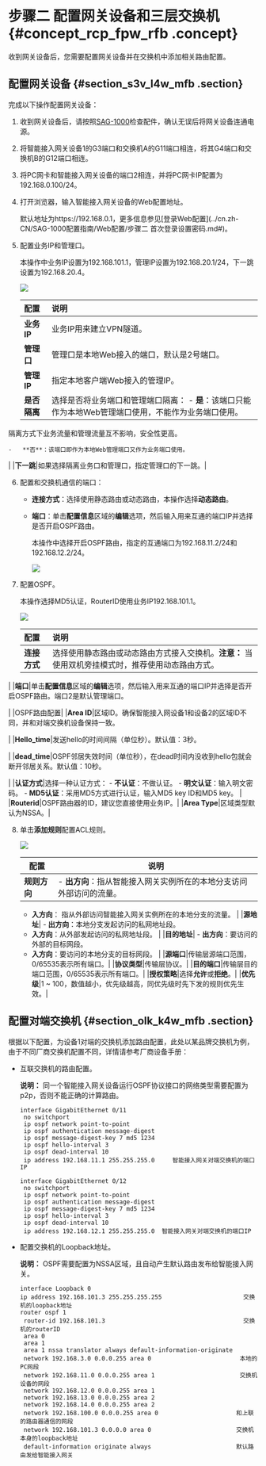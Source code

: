 # 步骤二 配置网关设备和三层交换机 {#concept_rcp_fpw_rfb .concept}

收到网关设备后，您需要配置网关设备并在交换机中添加相关路由配置。

## 配置网关设备 {#section_s3v_l4w_mfb .section}

完成以下操作配置网关设备：

1.  收到网关设备后，请按照[SAG-1000](../cn.zh-CN/产品简介/智能接入网关设备/SAG-1000.md#)检查配件，确认无误后将网关设备连通电源。
2.  将智能接入网关设备1的G3端口和交换机A的G11端口相连，将其G4端口和交换机B的G12端口相连。
3.  将PC网卡和智能接入网关设备的端口2相连，并将PC网卡IP配置为192.168.0.100/24。
4.  打开浏览器，输入智能接入网关设备的Web配置地址。

    默认地址为https://192.168.0.1，更多信息参见[登录Web配置](../cn.zh-CN/SAG-1000配置指南/Web配置/步骤二 首次登录设置密码.md#)。

5.  配置业务IP和管理口。

    本操作中业务IP设置为192.168.101.1，管理IP设置为192.168.20.1/24，下一跳设置为192.168.20.4。

    ![](http://static-aliyun-doc.oss-cn-hangzhou.aliyuncs.com/assets/img/23988/154907478713922_zh-CN.png)

    |配置|说明|
    |:-|:-|
    |**业务IP**|业务IP用来建立VPN隧道。|
    |**管理口**|管理口是本地Web接入的端口，默认是2号端口。|
    |**管理IP**|指定本地客户端Web接入的管理IP。|
    |**是否隔离**|选择是否将业务端口和管理端口隔离：    -   **是**：该端口只能作为本地Web管理端口使用，不能作为业务端口使用。

隔离方式下业务流量和管理流量互不影响，安全性更高。

    -   **否**：该端口即作为本地Web管理端口又作为业务端口使用。
|
    |**下一跳**|如果选择隔离业务口和管理口，指定管理口的下一跳。|

6.  配置和交换机通信的端口：
    -   **连接方式**：选择使用静态路由或动态路由，本操作选择**动态路由**。
    -   **端口**：单击**配置信息**区域的**编辑**选项，然后输入用来互通的端口IP并选择是否开启OSPF路由。

        本操作中选择开启OSPF路由，指定的互通端口为192.168.11.2/24和192.168.12.2/24。

        ![](http://static-aliyun-doc.oss-cn-hangzhou.aliyuncs.com/assets/img/23710/154907478713843_zh-CN.png)

7.  配置OSPF。

    本操作选择MD5认证，RouterID使用业务IP192.168.101.1。

    ![](http://static-aliyun-doc.oss-cn-hangzhou.aliyuncs.com/assets/img/23988/154907478713929_zh-CN.png)

    |配置|说明|
    |:-|:-|
    |**连接方式**|选择使用静态路由或动态路由方式接入交换机。**注意：** 当使用双机旁挂模式时，推荐使用动态路由方式。

|
    |**端口**|单击**配置信息**区域的**编辑**选项，然后输入用来互通的端口IP并选择是否开启OSPF路由。端口2是默认管理端口。

|
    |OSPF路由配置|
    |**Area ID**|区域ID。确保智能接入网设备1和设备2的区域ID不同，并和对端交换机设备保持一致。

|
    |**Hello\_time**|发送hello的时间间隔（单位秒）。默认值：3秒。

|
    |**dead\_time**|OSPF邻居失效时间（单位秒），在dead时间内没收到hello包就会断开邻居关系。默认值：10秒。

|
    |**认证方式**|选择一种认证方式：    -   **不认证**：不做认证。
    -   **明文认证**：输入明文密码。
    -   **MD5认证**：采用MD5方式进行认证，输入MD5 key ID和MD5 key。
|
    |**Routerid**|OSPF路由器的ID，建议您直接使用业务IP。|
    |**Area Type**|区域类型默认为NSSA。|

8.  单击**添加规则**配置ACL规则。

    ![](http://static-aliyun-doc.oss-cn-hangzhou.aliyuncs.com/assets/img/23710/154907478713852_zh-CN.png)

    |配置|说明|
    |--|--|
    |**规则方向**|     -   **出方向**：指从智能接入网关实例所在的本地分支访问外部访问的流量。
    -   **入方向**： 指从外部访问智能接入网关实例所在的本地分支的流量。
 |
    |**源地址**|     -   **出方向**：本地分支发起访问的私网地址段。
    -   **入方向**：从外部发起访问的私网地址段。
 |
    |**目的地址**|     -   **出方向**：要访问的外部的目标网段。
    -   **入方向**：要访问的本地分支的目标网段。
 |
    |**源端口**|传输层源端口范围，0/65535表示所有端口。|
    |**协议类型**|传输层协议。|
    |**目的端口**|传输层目的端口范围，0/65535表示所有端口。|
    |**授权策略**|选择**允许**或**拒绝**。|
    |**优先级**|1 ~ 100，数值越小，优先级越高，同优先级时先下发的规则优先生效。|


## 配置对端交换机 {#section_olk_k4w_mfb .section}

根据以下配置，为设备1对端的交换机添加路由配置，此处以某品牌交换机为例，由于不同厂商交换机配置不同，详情请参考厂商设备手册：

-   互联交换机的路由配置。

    **说明：** 同一个智能接入网关设备运行OSPF协议接口的网络类型需要配置为p2p，否则不能正确的计算路由。

    ```
    interface GigabitEthernet 0/11
     no switchport
     ip ospf network point-to-point
     ip ospf authentication message-digest
     ip ospf message-digest-key 7 md5 1234
     ip ospf hello-interval 3
     ip ospf dead-interval 10
     ip address 192.168.11.1 255.255.255.0     智能接入网关对端交换机的端口IP
    
    interface GigabitEthernet 0/12
     no switchport
     ip ospf network point-to-point
     ip ospf authentication message-digest
     ip ospf message-digest-key 7 md5 1234
     ip ospf hello-interval 3
     ip ospf dead-interval 10
     ip address 192.168.12.1 255.255.255.0  智能接入网关对端交换机的端口IP
    
    ```

-   配置交换机的Loopback地址。

    **说明：** OSPF需要配置为NSSA区域，且自动产生默认路由发布给智能接入网关。

    ```
    interface Loopback 0
    ip address 192.168.101.3 255.255.255.255                       交换机的loopback地址
    router ospf 1
     router-id 192.168.101.3                                       交换机的routerID
     area 0
     area 1
     area 1 nssa translator always default-information-originate
     network 192.168.3.0 0.0.0.255 area 0                         本地的PC网段
     network 192.168.11.0 0.0.0.255 area 1                        交换机设备的网段
     network 192.168.12.0 0.0.0.255 area 1
     network 192.168.13.0 0.0.0.255 area 2
     network 192.168.14.0 0.0.0.255 area 2
     network 192.168.100.0 0.0.0.255 area 0                      和上联的路由器通信的网段
     network 192.168.101.3 0.0.0.0 area 0                        交换机本身的loopback地址
     default-information originate always                        默认路由发给智能接入网关
    ```


